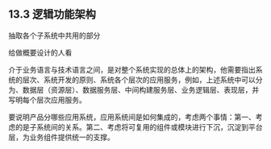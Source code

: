 
## 13.3 逻辑功能架构

抽取各个子系统中共用的部分

给做概要设计的人看

介于业务语言与技术语言之间，是对整个系统实现的总体上的架构，他需要指出系统的层次、系统开发的原则、系统各个层次的应用服务，例如，上述系统中可以分为、数据层（资源层）、数据服务层、中间构建服务层、业务逻辑层、表现层，并写明每个层次应用服务。

要说明产品分哪些应用系统，应用系统间是如何集成的，考虑两个事情：第一、考虑的是子系统间的关系。第二、考虑将可复用的组件或模块进行下沉，沉淀到平台层，为业务组件提供统一的支撑。

